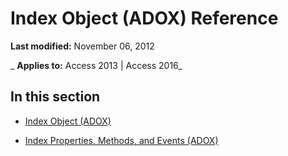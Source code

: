 
# Index Object (ADOX) Reference

 **Last modified:** November 06, 2012

 _ **Applies to:** Access 2013 | Access 2016_

## In this section


- [Index Object (ADOX)](fe368ab1-e396-4684-d930-18b0ba58a925.md)
    
- [Index Properties, Methods, and Events (ADOX)](392ac7eb-a7ab-d016-ed7b-4054c6f9dacc.md)
    
